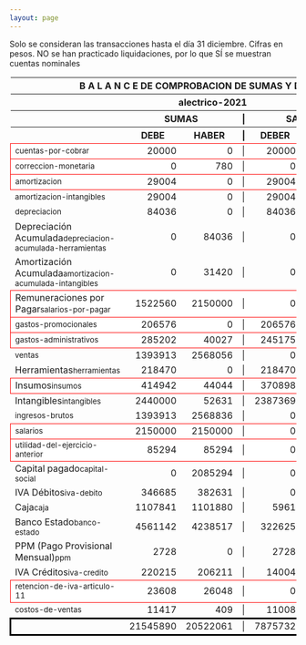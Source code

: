 ```yaml
--- 
layout: page
--- 
```

<script>

$('* div').each(function () {   
    var item = $(this).text();
    var num = Number(item).toLocaleString('en');

    if (Number(item) < 0) {
        num = num.replace('-', '');
        $(this).addClass('negMoney');
    } else {
        $(this).addClass('enMoney');
    }

    $(this).text(num);
});
</script>
 


Solo se consideran las transacciones hasta el día 31	diciembre.
Cifras en pesos.
NO se han practicado liquidaciones, por lo que SÍ se muestran cuentas nominales
<table rules='groups'>
<style> tfoot {  border: 3px solid black;  } </style> 
<thead><th colspan='7'> B A L A N C E  DE COMPROBACION DE SUMAS Y DE SALDOS </th> </thead>
<thead> <th colspan='7'> alectrico-2021</th></thead>
<thead> <th> </th> <th align='center' colspan= '2'>SUMAS</th> <th>|</th> <th align='center' colspan='2'>SALDOS</th> <th rowspan='2' > Errores </th> </thead>
<thead> <th></th>  <th align='center'>DEBE</th> <th align='center'>HABER</th> <th>|</th> <th align='center'>DEBER</th> <th align='center'>ACREEDOR</th> <th>A Corregir </th> </thead>
<tbody>
<tr style=' background: #fff; border: 1px solid red;'>
<td><small>cuentas-por-cobrar</small></td> <td align='right'>20000</td> <td align='right'>0</td> <td> | </td> <td align='right'> 20000</td> <td align='right'>0</td> </tr>
<tr style=' background: #fff; border: 1px solid red;'>
<td><small>correccion-monetaria</small></td> <td align='right'>0</td> <td align='right'>780</td> <td> | </td> <td align='right'> 0</td> <td align='right'>780</td> </tr>
<tr style=' background: #fff; border: 1px solid red;'>
<td><small>amortizacion</small></td> <td align='right'>29004</td> <td align='right'>0</td> <td> | </td> <td align='right'> 29004</td> <td align='right'>0</td> </tr>
<tr>
<td><small>amortizacion-intangibles</small></td> <td align='right'>29004</td> <td align='right'>0</td> <td> | </td> <td align='right'> 29004</td> <td align='right'>0</td>
</tr>
<tr>
<td><small>depreciacion</small></td> <td align='right'>84036</td> <td align='right'>0</td> <td> | </td> <td align='right'> 84036</td> <td align='right'>0</td>
</tr>
<tr>
<td>Depreciación Acumulada<small>depreciacion-acumulada-herramientas</small></td> <td align='right'>0</td> <td align='right'>84036</td> <td> | </td> <td align='right'> 0</td> <td align='right'>84036</td>
</tr>
<tr>
<td>Amortización Acumulada<small>amortizacion-acumulada-intangibles</small></td> <td align='right'>0</td> <td align='right'>31420</td> <td> | </td> <td align='right'> 0</td> <td align='right'>31420</td>
</tr>
<tr style=' background: #fff; border: 1px solid red;'>
<td>Remuneraciones por Pagar<small>salarios-por-pagar</small></td> <td align='right'>1522560</td> <td align='right'>2150000</td> <td> | </td> <td align='right'> 0</td> <td align='right'>627440</td> </tr>
<tr style=' background: #fff; border: 1px solid red;'>
<td><small>gastos-promocionales</small></td> <td align='right'>206576</td> <td align='right'>0</td> <td> | </td> <td align='right'> 206576</td> <td align='right'>0</td> </tr>
<tr style=' background: #fff; border: 1px solid red;'>
<td><small>gastos-administrativos</small></td> <td align='right'>285202</td> <td align='right'>40027</td> <td> | </td> <td align='right'> 245175</td> <td align='right'>0</td> </tr>
<tr>
<td><small>ventas</small></td> <td align='right'>1393913</td> <td align='right'>2568056</td> <td> | </td> <td align='right'> 0</td> <td align='right'>1174143</td>
</tr>
<tr>
<td>Herramientas<small>herramientas</small></td> <td align='right'>218470</td> <td align='right'>0</td> <td> | </td> <td align='right'> 218470</td> <td align='right'>0</td>
</tr>
<tr style=' background: #fff; border: 1px solid red;'>
<td>Insumos<small>insumos</small></td> <td align='right'>414942</td> <td align='right'>44044</td> <td> | </td> <td align='right'> 370898</td> <td align='right'>0</td> </tr>
<tr>
<td>Intangibles<small>intangibles</small> </td> <td align='right'>2440000</td> <td align='right'>52631</td> <td> | </td> <td align='right'> 2387369</td> <td align='right'>0</td> 
<td colspan='2' style=' background: #faa; border: 1px solid red;'>Subcuenta </td>
</tr>
<tr>
<td><small>ingresos-brutos</small></td> <td align='right'>1393913</td> <td align='right'>2568836</td> <td> | </td> <td align='right'> 0</td> <td align='right'>1174923</td>
</tr>
<tr style=' background: #fff; border: 1px solid red;'>
<td><small>salarios</small></td> <td align='right'>2150000</td> <td align='right'>2150000</td> <td> | </td> <td align='right'> 0</td> <td align='right'>0</td> </tr>
<tr style=' background: #fff; border: 1px solid red;'>
<td><small>utilidad-del-ejercicio-anterior</small></td> <td align='right'>85294</td> <td align='right'>85294</td> <td> | </td> <td align='right'> 0</td> <td align='right'>0</td> </tr>
<tr>
<td>Capital pagado<small>capital-social</small></td> <td align='right'>0</td> <td align='right'>2085294</td> <td> | </td> <td align='right'> 0</td> <td align='right'>2085294</td>
</tr>
<tr>
<td>IVA Débitos<small>iva-debito</small></td> <td align='right'>346685</td> <td align='right'>382631</td> <td> | </td> <td align='right'> 0</td> <td align='right'>35946</td>
</tr>
<tr>
<td>Caja<small>caja</small></td> <td align='right'>1107841</td> <td align='right'>1101880</td> <td> | </td> <td align='right'> 5961</td> <td align='right'>0</td>
</tr>
<tr>
<td>Banco Estado<small>banco-estado</small></td> <td align='right'>4561142</td> <td align='right'>4238517</td> <td> | </td> <td align='right'> 322625</td> <td align='right'>0</td>
</tr>
<tr>
<td>PPM (Pago Provisional Mensual)<small>ppm</small></td> <td align='right'>2728</td> <td align='right'>0</td> <td> | </td> <td align='right'> 2728</td> <td align='right'>0</td>
</tr>
<tr>
<td>IVA Créditos<small>iva-credito</small></td> <td align='right'>220215</td> <td align='right'>206211</td> <td> | </td> <td align='right'> 14004</td> <td align='right'>0</td>
</tr>
<tr style=' background: #fff; border: 1px solid red;'>
<td><small>retencion-de-iva-articulo-11</small></td> <td align='right'>23608</td> <td align='right'>26048</td> <td> | </td> <td align='right'> 0</td> <td align='right'>2440</td> </tr>
<tr>
<td><small>costos-de-ventas</small></td> <td align='right'>11417</td> <td align='right'>409</td> <td> | </td> <td align='right'> 11008</td> <td align='right'>0</td>
</tr>
</tbody>
<tfoot>
<tr> <td></td> <td align='right'> <div>21545890</div></td> <td align='right'> <div>20522061</div></td><td> | </td> <td align='right'> <div>7875732</div></td> <td align='right'> <div>6851903</div></td> </tr>
</tfoot>
</table>
